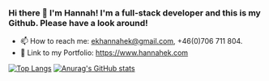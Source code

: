 ### Hi there 👋 I'm Hannah! I'm a full-stack developer and this is my Github. Please have a look around!

- 📫 How to reach me: ekhannahek@gmail.com, +46(0)706 711 804. 
- :notebook_with_decorative_cover: Link to my Portfolio: https://www.hannahek.com

[![Top Langs](https://github-readme-stats.vercel.app/api/top-langs/?username=sammyolsson)](https://github.com/anuraghazra/github-readme-stats)
[![Anurag's GitHub stats](https://github-readme-stats.vercel.app/api?username=sammyolsson)](https://github.com/anuraghazra/github-readme-stats)
